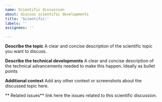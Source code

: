 ```yaml
---
name: Scientific discussion
about: discuss scientific developments
title: 'Scientific:'
labels: ''
assignees: ''

---
```


**Describe the topic**
A clear and concise description of the scientific topic you want to discuss.

**Describe the technical developments**
A clear and concise description of the technical advancements needed to make this happen. Ideally as bullet points

**Additional context**
Add any other context or screenshots about the discussed topic here. 

** Related issues**
link here the issues related to this scientific discussion.
